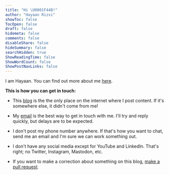 ```yaml
---
title: "Hi \U0001F44B!"
author: "Hayaan Rizvi"
showToc: false
TocOpen: false
draft: false
hidemeta: false
comments: false
disableShare: false
hideSummary: false
searchHidden: true
ShowReadingTime: false
ShowWordCount: false
ShowPostNavLinks: false
---
```


I am Hayaan. You can find out more about me [here](https://hayaan.me/now/).

**This is how you can get in touch:**

- This [blog](https://hayaan.me/) is the the only place on the internet where I post content. If it's somewhere else, it didn't come from me!

- My [email](mailto:hayaanrizvi@gmail.com) is the best way to get in touch with me. I'll try and reply quickly, but delays are to be expected.

- I don't post my phone number anywhere. If that's how you want to chat, send me an email and I'm sure we can work something out.

- I don't have any social media except for YouTube and LinkedIn. That's right; no Twitter, Instagram, Mastodon, etc.

- If you want to make a correction about something on this blog, [make a pull request](https://github.com/omega1510/omega1510.github.io).


